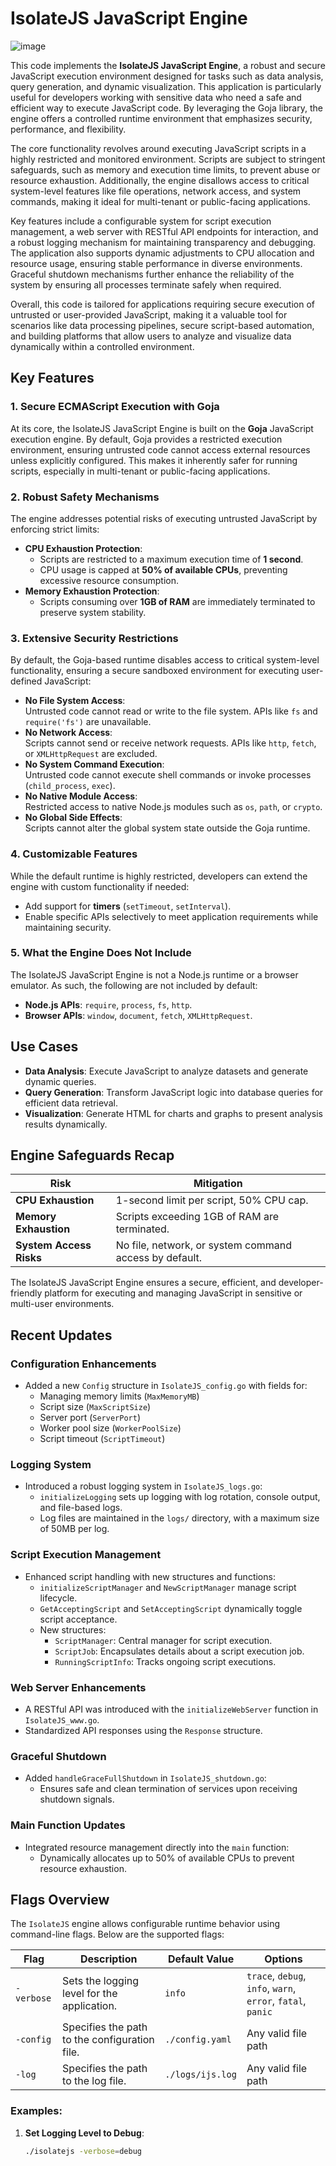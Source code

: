 # IsolateJS JavaScript Engine

![image](https://github.com/user-attachments/assets/64403d74-4007-4efe-a9b0-7e556b4e988a)

This code implements the **IsolateJS JavaScript Engine**, a robust and secure JavaScript execution 
environment designed for tasks such as data analysis, query generation, and dynamic visualization. 
This application is particularly useful for developers working with sensitive data who need a safe 
and efficient way to execute JavaScript code. By leveraging the Goja library, the engine offers 
a controlled runtime environment that emphasizes security, performance, and flexibility.

The core functionality revolves around executing JavaScript scripts in a highly restricted 
and monitored environment. Scripts are subject to stringent safeguards, such as memory and 
execution time limits, to prevent abuse or resource exhaustion. Additionally, the engine 
disallows access to critical system-level features like file operations, network access, and 
system commands, making it ideal for multi-tenant or public-facing applications.

Key features include a configurable system for script execution management, a web server with 
RESTful API endpoints for interaction, and a robust logging mechanism for maintaining 
transparency and debugging. The application also supports dynamic adjustments to CPU allocation 
and resource usage, ensuring stable performance in diverse environments. Graceful shutdown 
mechanisms further enhance the reliability of the system by ensuring all processes terminate 
safely when required.

Overall, this code is tailored for applications requiring secure execution of untrusted or 
user-provided JavaScript, making it a valuable tool for scenarios like data processing 
pipelines, secure script-based automation, and building platforms that allow users to analyze 
and visualize data dynamically within a controlled environment.


## Key Features

### 1. Secure ECMAScript Execution with Goja  
At its core, the IsolateJS JavaScript Engine is built on the **Goja** JavaScript execution engine. By default, Goja provides a restricted execution environment, ensuring untrusted code cannot access external resources unless explicitly configured. This makes it inherently safer for running scripts, especially in multi-tenant or public-facing applications.

### 2. Robust Safety Mechanisms  
The engine addresses potential risks of executing untrusted JavaScript by enforcing strict limits:
- **CPU Exhaustion Protection**:
  - Scripts are restricted to a maximum execution time of **1 second**.
  - CPU usage is capped at **50% of available CPUs**, preventing excessive resource consumption.
- **Memory Exhaustion Protection**:
  - Scripts consuming over **1GB of RAM** are immediately terminated to preserve system stability.

### 3. Extensive Security Restrictions  
By default, the Goja-based runtime disables access to critical system-level functionality, ensuring a secure sandboxed environment for executing user-defined JavaScript:
- **No File System Access**:  
  Untrusted code cannot read or write to the file system. APIs like `fs` and `require('fs')` are unavailable.
- **No Network Access**:  
  Scripts cannot send or receive network requests. APIs like `http`, `fetch`, or `XMLHttpRequest` are excluded.
- **No System Command Execution**:  
  Untrusted code cannot execute shell commands or invoke processes (`child_process`, `exec`).
- **No Native Module Access**:  
  Restricted access to native Node.js modules such as `os`, `path`, or `crypto`.
- **No Global Side Effects**:  
  Scripts cannot alter the global system state outside the Goja runtime.

### 4. Customizable Features  
While the default runtime is highly restricted, developers can extend the engine with custom functionality if needed:
- Add support for **timers** (`setTimeout`, `setInterval`).
- Enable specific APIs selectively to meet application requirements while maintaining security.

### 5. What the Engine Does Not Include  
The IsolateJS JavaScript Engine is not a Node.js runtime or a browser emulator. As such, the following are not included by default:
- **Node.js APIs**: `require`, `process`, `fs`, `http`.
- **Browser APIs**: `window`, `document`, `fetch`, `XMLHttpRequest`.

## Use Cases

- **Data Analysis**: Execute JavaScript to analyze datasets and generate dynamic queries.  
- **Query Generation**: Transform JavaScript logic into database queries for efficient data retrieval.  
- **Visualization**: Generate HTML for charts and graphs to present analysis results dynamically.

## Engine Safeguards Recap

| **Risk**                | **Mitigation**                                                   |
|-------------------------|------------------------------------------------------------------|
| **CPU Exhaustion**      | 1-second limit per script, 50% CPU cap.                         |
| **Memory Exhaustion**   | Scripts exceeding 1GB of RAM are terminated.                    |
| **System Access Risks** | No file, network, or system command access by default.          |

The IsolateJS JavaScript Engine ensures a secure, efficient, and developer-friendly platform for executing and managing JavaScript in sensitive or multi-user environments.


## Recent Updates

### Configuration Enhancements

- Added a new `Config` structure in `IsolateJS_config.go` with fields for:
  - Managing memory limits (`MaxMemoryMB`)
  - Script size (`MaxScriptSize`)
  - Server port (`ServerPort`)
  - Worker pool size (`WorkerPoolSize`)
  - Script timeout (`ScriptTimeout`)

### Logging System
- Introduced a robust logging system in `IsolateJS_logs.go`:
  - `initializeLogging` sets up logging with log rotation, console output, and file-based logs.
  - Log files are maintained in the `logs/` directory, with a maximum size of 50MB per log.

### Script Execution Management
- Enhanced script handling with new structures and functions:
  - `initializeScriptManager` and `NewScriptManager` manage script lifecycle.
  - `GetAcceptingScript` and `SetAcceptingScript` dynamically toggle script acceptance.
  - New structures:
    - `ScriptManager`: Central manager for script execution.
    - `ScriptJob`: Encapsulates details about a script execution job.
    - `RunningScriptInfo`: Tracks ongoing script executions.

### Web Server Enhancements
- A RESTful API was introduced with the `initializeWebServer` function in `IsolateJS_www.go`.
- Standardized API responses using the `Response` structure.

### Graceful Shutdown
- Added `handleGraceFullShutdown` in `IsolateJS_shutdown.go`:
  - Ensures safe and clean termination of services upon receiving shutdown signals.

### Main Function Updates
- Integrated resource management directly into the `main` function:
  - Dynamically allocates up to 50% of available CPUs to prevent resource exhaustion.

## Flags Overview

The `IsolateJS` engine allows configurable runtime behavior using command-line flags. Below are the supported flags:

| **Flag**    | **Description**                                                             | **Default Value**       | **Options**                                    |
|-------------|-----------------------------------------------------------------------------|-------------------------|-----------------------------------------------|
| `-verbose`  | Sets the logging level for the application.                                 | `info`                  | `trace`, `debug`, `info`, `warn`, `error`, `fatal`, `panic` |
| `-config`   | Specifies the path to the configuration file.                               | `./config.yaml`         | Any valid file path                           |
| `-log`      | Specifies the path to the log file.                                         | `./logs/ijs.log`        | Any valid file path                           |

### Examples:

1. **Set Logging Level to Debug**:
   ```bash
   ./isolatejs -verbose=debug
